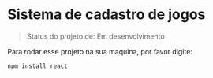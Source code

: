 <h1>Sistema de cadastro de jogos</h1>

> Status do projeto de: Em desenvolvimento

Para rodar esse projeto na sua maquina, por favor digite:

```
npm install react
```


